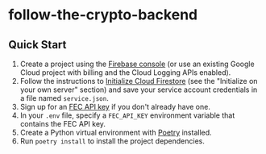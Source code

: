 # follow-the-crypto-backend

## Quick Start

1. Create a project using the [Firebase console](https://console.firebase.google.com/) (or use an existing Google Cloud project with billing and the Cloud Logging APIs enabled).
2. Follow the instructions
   to [Initialize Cloud Firestore](https://firebase.google.com/docs/firestore/quickstart#python_1) (see the "Initialize
   on your own server" section) and save your service account credentials in a file named `service.json`.
3. Sign up for an [FEC API key](https://api.open.fec.gov/developers/) if you don't already have one.
4. In your `.env` file, specify a `FEC_API_KEY` environment variable that contains the FEC API key.
5. Create a Python virtual environment with [Poetry](https://python-poetry.org/docs/#installation) installed.
6. Run `poetry install` to install the project dependencies.
